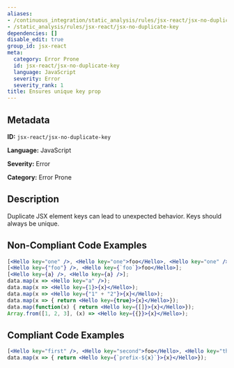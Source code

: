 ```yaml
---
aliases:
- /continuous_integration/static_analysis/rules/jsx-react/jsx-no-duplicate-key
- /static_analysis/rules/jsx-react/jsx-no-duplicate-key
dependencies: []
disable_edit: true
group_id: jsx-react
meta:
  category: Error Prone
  id: jsx-react/jsx-no-duplicate-key
  language: JavaScript
  severity: Error
  severity_rank: 1
title: Ensures unique key prop
---
```

<!--  SOURCED FROM https://github.com/DataDog/datadog-static-analyzer-rule-docs -->


## Metadata
**ID:** `jsx-react/jsx-no-duplicate-key`

**Language:** JavaScript

**Severity:** Error

**Category:** Error Prone

## Description
Duplicate JSX element keys can lead to unexpected behavior. Keys should always be unique.

## Non-Compliant Code Examples
```jsx
[<Hello key="one" />, <Hello key="one">foo</Hello>, <Hello key="one" />];
[<Hello key={"foo"} />, <Hello key={`foo`}>foo</Hello>];
[<Hello key={a} />, <Hello key={a} />];
data.map(x => <Hello key="a" />);
data.map(x => <Hello key={1}>{x}</Hello>);
data.map(x => <Hello key={"1" + "2"}>{x}</Hello>);
data.map(x => { return <Hello key={true}>{x}</Hello>});
data.map(function(x) { return <Hello key={[]}>{x}</Hello>});
Array.from([1, 2, 3], (x) => <Hello key={{}}>{x}</Hello>);
```

## Compliant Code Examples
```jsx
[<Hello key="first" />, <Hello key="second">foo</Hello>, <Hello key="third" />];
data.map(x => { return <Hello key={`prefix-${x}`}>{x}</Hello>});
```
